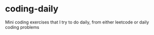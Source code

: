 # coding-daily
Mini coding exercises that I try to do daily, from either leetcode or daily coding problems
